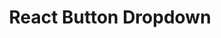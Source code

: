 ---
path: "/devcomponent/react-button-dropdown"
subnav: "3/React/React/5"
lang: "en"
title: "React Button Dropdown"
---